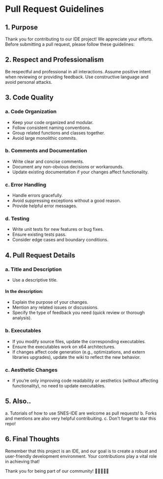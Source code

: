# Pull Request Guidelines

## 1. Purpose

Thank you for contributing to our IDE project! We appreciate your efforts. Before submitting a pull request, please follow these guidelines:

## 2. Respect and Professionalism

Be respectful and professional in all interactions.
Assume positive intent when reviewing or providing feedback.
Use constructive language and avoid personal attacks.

## 3. Code Quality

### a. Code Organization
- Keep your code organized and modular.
- Follow consistent naming conventions.
- Group related functions and classes together.
- Avoid large monolithic commits.
### b. Comments and Documentation
- Write clear and concise comments.
- Document any non-obvious decisions or workarounds.
- Update existing documentation if your changes affect functionality.
### c. Error Handling
- Handle errors gracefully.
- Avoid suppressing exceptions without a good reason.
- Provide helpful error messages.
### d. Testing
- Write unit tests for new features or bug fixes.
- Ensure existing tests pass.
- Consider edge cases and boundary conditions.

## 4. Pull Request Details

### a. Title and Description
- Use a descriptive title.
#### In the description:
- Explain the purpose of your changes.
- Mention any related issues or discussions.
- Specify the type of feedback you need (quick review or thorough analysis).
### b. Executables
- If you modify source files, update the corresponding executables.
- Ensure the executables work on x64 architectures.
- If changes affect code generation (e.g., optimizations, and extern libraries upgrades), update the wiki to reflect the new behavior.
### c. Aesthetic Changes
- If you’re only improving code readability or aesthetics (without affecting functionality), no need to update executables.

## 5. Also..

a. Tutorials of how to use SNES-IDE are welcome as pull requests!
b. Forks and mentions are also very helpful contribuiting.
c. Don't forget to star this repo!

## 6. Final Thoughts
Remember that this project is an IDE, and our goal is to create a robust and user-friendly development environment. Your contributions play a vital role in achieving that!

Thank you for being part of our community! 🚀👩‍💻👨‍💻
